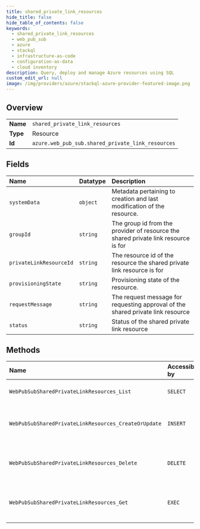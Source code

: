 ```yaml
---
title: shared_private_link_resources
hide_title: false
hide_table_of_contents: false
keywords:
  - shared_private_link_resources
  - web_pub_sub
  - azure    
  - stackql
  - infrastructure-as-code
  - configuration-as-data
  - cloud inventory
description: Query, deploy and manage Azure resources using SQL
custom_edit_url: null
image: /img/providers/azure/stackql-azure-provider-featured-image.png
---
```

  
    

## Overview
<table><tbody>
<tr><td><b>Name</b></td><td><code>shared_private_link_resources</code></td></tr>
<tr><td><b>Type</b></td><td>Resource</td></tr>
<tr><td><b>Id</b></td><td><code>azure.web_pub_sub.shared_private_link_resources</code></td></tr>
</tbody></table>

## Fields
| Name | Datatype | Description |
|:-----|:---------|:------------|
| `systemData` | `object` | Metadata pertaining to creation and last modification of the resource. |
| `groupId` | `string` | The group id from the provider of resource the shared private link resource is for |
| `privateLinkResourceId` | `string` | The resource id of the resource the shared private link resource is for |
| `provisioningState` | `string` | Provisioning state of the resource. |
| `requestMessage` | `string` | The request message for requesting approval of the shared private link resource |
| `status` | `string` | Status of the shared private link resource |
## Methods
| Name | Accessible by | Required Params | Description |
|:-----|:--------------|:----------------|:------------|
| `WebPubSubSharedPrivateLinkResources_List` | `SELECT` | `resourceGroupName, resourceName, subscriptionId` | List shared private link resources |
| `WebPubSubSharedPrivateLinkResources_CreateOrUpdate` | `INSERT` | `resourceGroupName, resourceName, sharedPrivateLinkResourceName, subscriptionId` | Create or update a shared private link resource |
| `WebPubSubSharedPrivateLinkResources_Delete` | `DELETE` | `resourceGroupName, resourceName, sharedPrivateLinkResourceName, subscriptionId` | Delete the specified shared private link resource |
| `WebPubSubSharedPrivateLinkResources_Get` | `EXEC` | `resourceGroupName, resourceName, sharedPrivateLinkResourceName, subscriptionId` | Get the specified shared private link resource |
